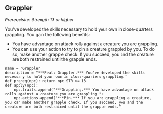 ## Grappler
*Prerequisite: Strength 13 or higher*

You've developed the skills necessary to hold your own in close-quarters grappling. You gain the following benefits:

* You have advantage on attack rolls against a creature you are grappling.
* You can use your action to try to pin a creature grappled by you. To do so, make another grapple check. If you succeed, you and the creature are both restrained until the grapple ends.

```
name = 'Grappler'
description = "***Feat: Grappler.*** You've developed the skills necessary to hold your own in close-quarters grappling."
def prereq(npc): return npc.STR >= 13
def apply(npc):
    npc.traits.append("***Grappling.*** You have advantage on attack rolls against a creature you are grappling.")
    npc.actions.append("***Pin.*** If you are grappling a creature, you can make another grapple check. If you succeed, you and the creature are both restrained until the grapple ends.")
```
